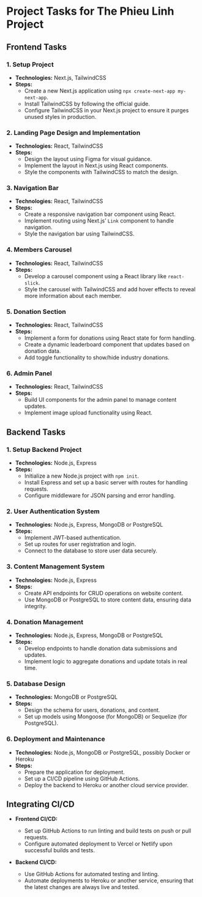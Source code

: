 # Project Tasks for The Phieu Linh Project

## Frontend Tasks

### 1. Setup Project
- **Technologies:** Next.js, TailwindCSS
- **Steps:**
  - Create a new Next.js application using `npx create-next-app my-next-app`.
  - Install TailwindCSS by following the official guide.
  - Configure TailwindCSS in your Next.js project to ensure it purges unused styles in production.

### 2. Landing Page Design and Implementation
- **Technologies:** React, TailwindCSS
- **Steps:**
  - Design the layout using Figma for visual guidance.
  - Implement the layout in Next.js using React components.
  - Style the components with TailwindCSS to match the design.

### 3. Navigation Bar
- **Technologies:** React, TailwindCSS
- **Steps:**
  - Create a responsive navigation bar component using React.
  - Implement routing using Next.js’ `Link` component to handle navigation.
  - Style the navigation bar using TailwindCSS.

### 4. Members Carousel
- **Technologies:** React, TailwindCSS
- **Steps:**
  - Develop a carousel component using a React library like `react-slick`.
  - Style the carousel with TailwindCSS and add hover effects to reveal more information about each member.

### 5. Donation Section
- **Technologies:** React, TailwindCSS
- **Steps:**
  - Implement a form for donations using React state for form handling.
  - Create a dynamic leaderboard component that updates based on donation data.
  - Add toggle functionality to show/hide industry donations.

### 6. Admin Panel
- **Technologies:** React, TailwindCSS
- **Steps:**
  - Build UI components for the admin panel to manage content updates.
  - Implement image upload functionality using React.

## Backend Tasks

### 1. Setup Backend Project
- **Technologies:** Node.js, Express
- **Steps:**
  - Initialize a new Node.js project with `npm init`.
  - Install Express and set up a basic server with routes for handling requests.
  - Configure middleware for JSON parsing and error handling.

### 2. User Authentication System
- **Technologies:** Node.js, Express, MongoDB or PostgreSQL
- **Steps:**
  - Implement JWT-based authentication.
  - Set up routes for user registration and login.
  - Connect to the database to store user data securely.

### 3. Content Management System
- **Technologies:** Node.js, Express
- **Steps:**
  - Create API endpoints for CRUD operations on website content.
  - Use MongoDB or PostgreSQL to store content data, ensuring data integrity.

### 4. Donation Management
- **Technologies:** Node.js, Express, MongoDB or PostgreSQL
- **Steps:**
  - Develop endpoints to handle donation data submissions and updates.
  - Implement logic to aggregate donations and update totals in real time.

### 5. Database Design
- **Technologies:** MongoDB or PostgreSQL
- **Steps:**
  - Design the schema for users, donations, and content.
  - Set up models using Mongoose (for MongoDB) or Sequelize (for PostgreSQL).

### 6. Deployment and Maintenance
- **Technologies:** Node.js, MongoDB or PostgreSQL, possibly Docker or Heroku
- **Steps:**
  - Prepare the application for deployment.
  - Set up a CI/CD pipeline using GitHub Actions.
  - Deploy the backend to Heroku or another cloud service provider.

## Integrating CI/CD

- **Frontend CI/CD:**
  - Set up GitHub Actions to run linting and build tests on push or pull requests.
  - Configure automated deployment to Vercel or Netlify upon successful builds and tests.

- **Backend CI/CD:**
  - Use GitHub Actions for automated testing and linting.
  - Automate deployments to Heroku or another service, ensuring that the latest changes are always live and tested.
